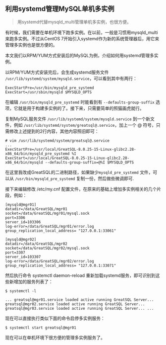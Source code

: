 ## 利用systemd管理MySQL单机多实例
> 用systemd代替mysqld_multi管理单机多实例，也很方便。

有时候，我们需要在单机环境下跑多实例。在以前，一般是习惯用mysqld_multi来跑多实例。不过从CentOS 7开始引入systemd作为新的系统管理器后，用它来管理多实例也是很方便的。

本文我们以RPM/YUM方式安装后的MySQL为例，介绍如何用systemd管理多实例。

以RPM/YUM方式安装完后，会生成systemd服务文件 `/usr/lib/systemd/system/mysqld.service`，可以看到其中有两行：

```properties
ExecStartPre=/usr/bin/mysqld_pre_systemd
ExecStart=/usr/sbin/mysqld $MYSQLD_OPTS
```

在编辑 `/usr/bin/mysqld_pre_systemd` 时能看到有 `--defaults-group-suffix` 选项，它就是用于构建多实例的了。接下来，只需要简单的照猫画虎就行。

复制MySQL服务文件 `/usr/lib/systemd/system/mysqld.service` 到一个新文件，例如 `/usr/lib/systemd/system/greatsql@.service`，加上一个 @ 符号，只需修改上述提到的2行内容，其他内容照旧即可：

    # vim /usr/lib/systemd/system/greatsql@.service
    ...
    ExecStartPre=/usr/local/GreatSQL-8.0.25-15-Linux-glibc2.28-x86_64/bin/mysqld_pre_systemd %I
    ExecStart=/usr/local/GreatSQL-8.0.25-15-Linux-glibc2.28-x86_64/bin/mysqld --defaults-group-suffix=@%I $MYSQLD_OPTS

在这里我改成GreatSQL的二进制路径，如果缺少`mysqld_pre_systemd` 文件，可以从 `/usr/bin/mysqld_pre_systemd` 复制一份，然后做些微调即可.

接下来编辑修改 /etc/my.cnf 配置文件，在原来的基础上增加多实例相关的几个片段，例如：

```
[mysqld@mgr01]
datadir=/data/GreatSQL/mgr01
socket=/data/GreatSQL/mgr01/mysql.sock
port=3306
server_id=103306
log-error=/data/GreatSQL/mgr01/error.log
group_replication_local_address= "127.0.0.1:33061"

[mysqld@mgr02]
datadir=/data/GreatSQL/mgr02
socket=/data/GreatSQL/mgr02/mysql.sock
port=3307
server_id=103307
log-error=/data/GreatSQL/mgr02/error.log
group_replication_local_address= "127.0.0.1:33071"

```

然后执行命令 systemctl daemon-reload 重新加载systemd服务，即可识别到这些新增加的服务列表了：

    $ systemctl -l

    ... greatsql@mgr01.service loaded active running GreatSQL Server... greatsql@mgr02.service loaded active running GreatSQL Server... greatsql@mgr03.service loaded active running GreatSQL Server... ... 

现在可以直接执行类似下面的命令启停多实例服务：

    $ systemctl start greatsql@mgr01

现在可以在单机环境下很方便的管理多实例服务了。

